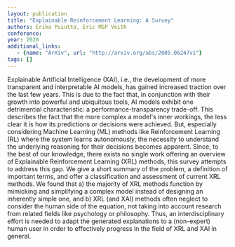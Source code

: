 ```yaml
---
layout: publication
title: "Explainable Reinforcement Learning: A Survey"
authors: Erika Puiutta, Eric MSP Veith
conference: 
year: 2020
additional_links: 
   - {name: "ArXiv", url: "http://arxiv.org/abs/2005.06247v1"}
tags: []
---
```

Explainable Artificial Intelligence (XAI), i.e., the development of more
transparent and interpretable AI models, has gained increased traction over the
last few years. This is due to the fact that, in conjunction with their growth
into powerful and ubiquitous tools, AI models exhibit one detrimential
characteristic: a performance-transparency trade-off. This describes the fact
that the more complex a model's inner workings, the less clear it is how its
predictions or decisions were achieved. But, especially considering Machine
Learning (ML) methods like Reinforcement Learning (RL) where the system learns
autonomously, the necessity to understand the underlying reasoning for their
decisions becomes apparent. Since, to the best of our knowledge, there exists
no single work offering an overview of Explainable Reinforcement Learning (XRL)
methods, this survey attempts to address this gap. We give a short summary of
the problem, a definition of important terms, and offer a classification and
assessment of current XRL methods. We found that a) the majority of XRL methods
function by mimicking and simplifying a complex model instead of designing an
inherently simple one, and b) XRL (and XAI) methods often neglect to consider
the human side of the equation, not taking into account research from related
fields like psychology or philosophy. Thus, an interdisciplinary effort is
needed to adapt the generated explanations to a (non-expert) human user in
order to effectively progress in the field of XRL and XAI in general.